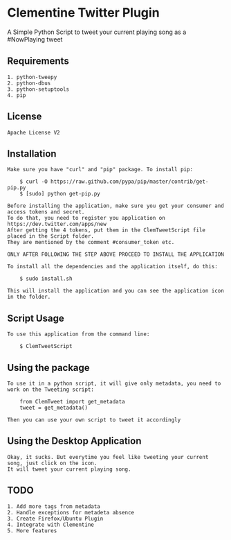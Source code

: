 # Clementine Twitter Plugin

A Simple Python Script to tweet your current playing song as a #NowPlaying tweet


## Requirements

	1. python-tweepy
	2. python-dbus
	3. python-setuptools
	4. pip
	
## License
	Apache License V2

## Installation

	Make sure you have "curl" and "pip" package. To install pip:

		$ curl -O https://raw.github.com/pypa/pip/master/contrib/get-pip.py
		$ [sudo] python get-pip.py	
	
	Before installing the application, make sure you get your consumer and access tokens and secret.
	To do that, you need to register you application on https://dev.twitter.com/apps/new
	After getting the 4 tokens, put them in the ClemTweetScript file placed in the Script folder.
	They are mentioned by the comment #consumer_token etc.

	ONLY AFTER FOLLOWING THE STEP ABOVE PROCEED TO INSTALL THE APPLICATION

	To install all the dependencies and the application itself, do this:
	
		$ sudo install.sh
	
	This will install the application and you can see the application icon in the folder.


## Script Usage
	
	To use this application from the command line:
		
		$ ClemTweetScript

## Using the package

	To use it in a python script, it will give only metadata, you need to work on the Tweeting script:

		from ClemTweet import get_metadata
		tweet = get_metadata()

	Then you can use your own script to tweet it accordingly

## Using the Desktop Application
	
	Okay, it sucks. But everytime you feel like tweeting your current song, just click on the icon. 
	It will tweet your current playing song.
	

## TODO
	1. Add more tags from metadata
	2. Handle exceptions for metadeta absence
	3. Create Firefox/Ubuntu Plugin
	4. Integrate with Clementine 
	5. More features


